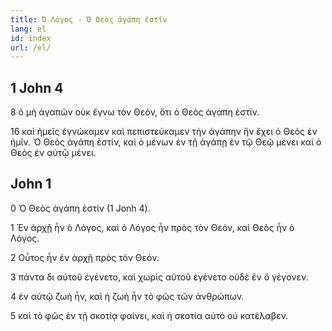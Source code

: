 ```yaml
---
title: Ό Λόγος - Ὁ Θεὸς ἀγάπη ἐστίν
lang: el
id: index
url: /el/
---
```


## 1 John 4

8 ὁ μὴ ἀγαπῶν οὐκ ἔγνω τὸν Θεόν, ὅτι ὁ Θεὸς ἀγάπη ἐστίν.

16 καὶ ἡμεῖς ἐγνώκαμεν καὶ πεπιστεύκαμεν τὴν ἀγάπην ἣν ἔχει ὁ Θεὸς ἐν ἡμῖν. Ὁ Θεὸς ἀγάπη ἐστίν, καὶ ὁ μένων ἐν τῇ ἀγάπῃ ἐν τῷ Θεῷ μένει καὶ ὁ Θεὸς ἐν αὐτῷ μένει.

## John 1

0 Ὁ Θεὸς ἀγάπη ἐστίν (1 Jonh 4).

1 Ἐν ἀρχῇ ἦν ὁ Λόγος, καὶ ὁ Λόγος ἦν πρὸς τὸν Θεόν, καὶ Θεὸς ἦν ὁ Λόγος.

2 Οὗτος ἦν ἐν ἀρχῇ πρὸς τὸν Θεόν.

3 πάντα δι αὐτοῦ ἐγένετο, καὶ χωρὶς αὐτοῦ ἐγένετο οὐδὲ ἕν ὃ γέγονεν.

4 ἐν αὐτῷ ζωὴ ἦν, καὶ ἡ ζωὴ ἦν τὸ φῶς τῶν ἀνθρώπων.

5 καὶ τὸ φῶς ἐν τῇ σκοτίᾳ φαίνει, καὶ ἡ σκοτία αὐτὸ οὐ κατέλαβεν.
